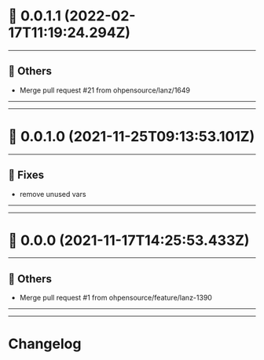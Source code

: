 # :confetti_ball: 0.0.1.1 (2022-02-17T11:19:24.294Z)
- - -
## :newspaper: Others
* Merge pull request #21 from ohpensource/lanz/1649
- - -
- - -
# :confetti_ball: 0.0.1.0 (2021-11-25T09:13:53.101Z)
- - -
## :bug: Fixes
* remove unused vars
- - -
- - -
# :confetti_ball: 0.0.0 (2021-11-17T14:25:53.433Z)
- - -
## :newspaper: Others
* Merge pull request #1 from ohpensource/feature/lanz-1390
- - -
- - -
# Changelog
